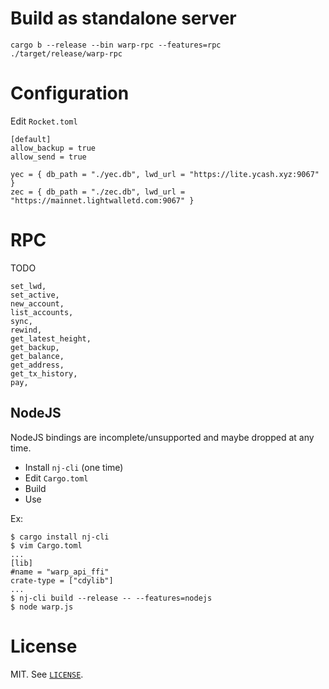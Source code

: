 # Build as standalone server

```
cargo b --release --bin warp-rpc --features=rpc
./target/release/warp-rpc
```

# Configuration

Edit `Rocket.toml`

```
[default]
allow_backup = true
allow_send = true

yec = { db_path = "./yec.db", lwd_url = "https://lite.ycash.xyz:9067" }
zec = { db_path = "./zec.db", lwd_url = "https://mainnet.lightwalletd.com:9067" }
```


# RPC

TODO
```
set_lwd,
set_active,
new_account,
list_accounts,
sync,
rewind,
get_latest_height,
get_backup,
get_balance,
get_address,
get_tx_history,
pay,
```

## NodeJS

NodeJS bindings are incomplete/unsupported and maybe dropped at any time.

- Install `nj-cli` (one time)
- Edit `Cargo.toml`
- Build
- Use

Ex:
```
$ cargo install nj-cli
$ vim Cargo.toml
...
[lib]
#name = "warp_api_ffi"
crate-type = ["cdylib"]
...
$ nj-cli build --release -- --features=nodejs
$ node warp.js
```

# License

MIT. See [`LICENSE`](./LICENSE).